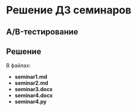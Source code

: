 ﻿# Решение ДЗ семинаров
## A/B-тестирование

## Решение

В файлах:
- __seminar1.md__
- __seminar2.md__
- __seminar3.docx__
- __seminar4.docx__
- __seminar4.py__
